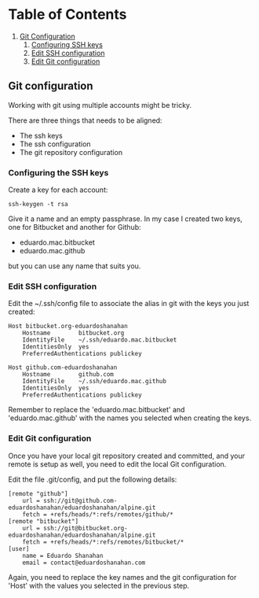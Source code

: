 # Table of Contents
1. [Git Configuration](#gitintroduction)
    1. [Configuring SSH keys](#configuringsshkeys)
    2. [Edit SSH configuration](#editsshconfiguration)
    3. [Edit Git configuration](#editgitconfiguration)

## Git configuration <a name="gitintroduction"></a>

Working with git using multiple accounts might be tricky.

There are three things that needs to be aligned:

* The ssh keys
* The ssh configuration
* The git repository configuration

### Configuring the SSH keys <a name="configuringsshkeys"></a>

Create a key for each account:
```
ssh-keygen -t rsa
```
Give it a name and an empty passphrase. In my case I created two keys, one for Bitbucket and another for Github:
* eduardo.mac.bitbucket
* eduardo.mac.github

but you can use any name that suits you.

### Edit SSH configuration <a name="editsshconfiguration"></a>

Edit the ~/.ssh/config file to associate the alias in git with the keys you just created:

```
Host bitbucket.org-eduardoshanahan
    Hostname        bitbucket.org
    IdentityFile    ~/.ssh/eduardo.mac.bitbucket
    IdentitiesOnly  yes
    PreferredAuthentications publickey

Host github.com-eduardoshanahan
    Hostname        github.com
    IdentityFile    ~/.ssh/eduardo.mac.github
    IdentitiesOnly  yes
    PreferredAuthentications publickey
```

Remember to replace the 'eduardo.mac.bitbucket' and 'eduardo.mac.github' with the names you selected when creating the keys.

### Edit Git configuration <a name="editgitconfiguration"></a>

Once you have your local git repository created and committed, and your remote is setup as well, you need to edit the local Git configuration.

Edit the file .git/config, and put the following details:

```
[remote "github"]
	url = ssh://git@github.com-eduardoshanahan/eduardoshanahan/alpine.git
	fetch = +refs/heads/*:refs/remotes/github/*
[remote "bitbucket"]
	url = ssh://git@bitbucket.org-eduardoshanahan/eduardoshanahan/alpine.git
	fetch = +refs/heads/*:refs/remotes/bitbucket/*
[user]
	name = Eduardo Shanahan
	email = contact@eduardoshanahan.com
```

Again, you need to replace the key names and the git configuration for 'Host' with the values you selected in the previous step.
